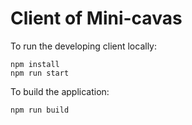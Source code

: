 # Client of Mini-cavas

To run the developing client locally:
```
npm install
npm run start
```

To build the application:

```
npm run build
```